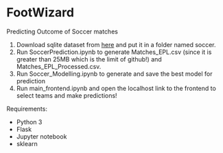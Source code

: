 # FootWizard
Predicting Outcome of Soccer matches

1. Download sqlite dataset from [here](https://www.kaggle.com/hugomathien/soccer/downloads/database.sqlite/10) and put it in a folder named soccer.
2. Run SoccerPrediction.ipynb to generate Matches_EPL.csv (since it is greater than 25MB which is the limit of github!) and Matches_EPL_Processed.csv.
3. Run Soccer_Modelling.ipynb to generate and save the best model for prediction
4. Run main_frontend.ipynb and open the localhost link to the frontend to select teams and make predictions!

Requirements:
- Python 3
- Flask
- Jupyter notebook
- sklearn

